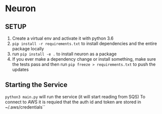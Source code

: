 # Neuron

## SETUP
1. Create a virtual env and activate it with python 3.6
2. `pip install -r requirements.txt` to install dependencies and the entire package locally
3. run `pip install -e .` to install neuron as a package
3. If you ever make a dependency change or install something, make sure the tests pass and then run `pip freeze > requirements.txt` to push the updates

## Starting the Service
`python3 main.py` will run the service (it will start reading from SQS)
To connect to AWS it is requied that the auth id and token are stored in ~/.aws/credentials``

